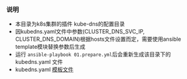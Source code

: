 ### 说明

+ 本目录为k8s集群的插件 kube-dns的配置目录
+ 因kubedns.yaml文件中参数(CLUSTER_DNS_SVC_IP, CLUSTER_DNS_DOMAIN)根据hosts文件设置而定，需要使用ansible template模块替换参数后生成
+ 运行 `ansible-playbook 01.prepare.yml`后会重新生成该目录下的kubedns.yaml 文件
+ kubedns.yaml [模板文件](../../roles/deploy/templates/kubedns.yaml.j2)
